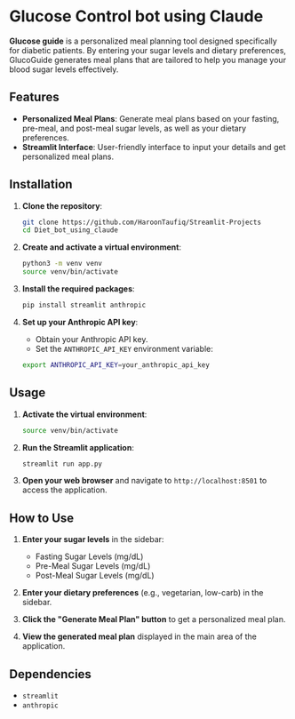 # Glucose Control bot using Claude

**Glucose guide** is a personalized meal planning tool designed specifically for diabetic patients. By entering your sugar levels and dietary preferences, GlucoGuide generates meal plans that are tailored to help you manage your blood sugar levels effectively.

## Features

- **Personalized Meal Plans**: Generate meal plans based on your fasting, pre-meal, and post-meal sugar levels, as well as your dietary preferences.
- **Streamlit Interface**: User-friendly interface to input your details and get personalized meal plans.

## Installation

1. **Clone the repository**:
    ```sh
    git clone https://github.com/HaroonTaufiq/Streamlit-Projects
    cd Diet_bot_using_claude
    ```

2. **Create and activate a virtual environment**:
    ```sh
    python3 -m venv venv
    source venv/bin/activate
    ```

3. **Install the required packages**:
    ```sh
    pip install streamlit anthropic
    ```

4. **Set up your Anthropic API key**:
    - Obtain your Anthropic API key.
    - Set the `ANTHROPIC_API_KEY` environment variable:
    ```sh
    export ANTHROPIC_API_KEY=your_anthropic_api_key
    ```

## Usage

1. **Activate the virtual environment**:
    ```sh
    source venv/bin/activate
    ```

2. **Run the Streamlit application**:
    ```sh
    streamlit run app.py
    ```

3. **Open your web browser** and navigate to `http://localhost:8501` to access the application.

## How to Use

1. **Enter your sugar levels** in the sidebar:
    - Fasting Sugar Levels (mg/dL)
    - Pre-Meal Sugar Levels (mg/dL)
    - Post-Meal Sugar Levels (mg/dL)

2. **Enter your dietary preferences** (e.g., vegetarian, low-carb) in the sidebar.

3. **Click the "Generate Meal Plan" button** to get a personalized meal plan.

4. **View the generated meal plan** displayed in the main area of the application.

## Dependencies

- `streamlit`
- `anthropic`
